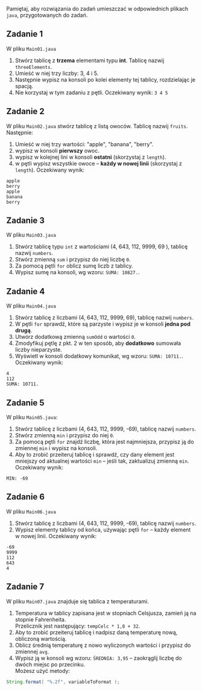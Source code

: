 Pamiętaj, aby rozwiązania do zadań umieszczać w odpowiednich plikach `java`, przygotowanych do zadań.  

## Zadanie 1

W pliku `Main01.java`
1. Stwórz tablicę z **trzema** elementami typu **int**. Tablicę nazwij `threeElements`.
2. Umieść w niej trzy liczby: 3, 4 i 5.
4. Następnie wypisz na konsoli po kolei elementy tej tablicy, rozdzielając je spacją.
5. Nie korzystaj w tym zadaniu z pętli.
Oczekiwany wynik:
```3 4 5```


## Zadanie 2

W pliku `Main02.java` stwórz tablicę z listą owoców. Tablicę nazwij `fruits`.  
Następnie:
1. Umieść w niej trzy wartości: "apple", "banana", "berry".
2. wypisz w konsoli **pierwszy** owoc.
3. wypisz w kolejnej lini w konsoli **ostatni** (skorzystaj z `length`).
4. w pętli wypisz wszystkie owoce – **każdy w nowej linii** (skorzystaj z `length`).
Oczekiwany wynik:
```
apple
berry
apple 
banana 
berry 
```


## Zadanie 3

W pliku `Main03.java`
1. Stwórz tablicę typu `int` z wartościami (4, 643, 112, 9999, 69 ), tablicę nazwij `numbers`.
2. Stwórz zmienną  ```sum``` i przypisz do niej liczbę `0`.
3. Za pomocą pętli ```for``` oblicz sumę liczb z tablicy.
4. Wypisz sumę na konsoli, wg wzoru: `SUMA: 10827.`.


## Zadanie 4

W pliku `Main04.java`
1. Stwórz tablicę z liczbami (4, 643, 112, 9999, 69), tablicę nazwij `numbers`.
2. W pętli ```for``` sprawdź, które są parzyste i wypisz je w konsoli **jedna pod drugą**.
3. Utwórz dodatkową zmienną `sumOdd` o wartości `0`.
4. Zmodyfikuj pętlę z pkt. 2 w ten sposób, aby **dodatkowo** sumowała liczby nieparzyste.
5. Wyświetl w konsoli dodatkowy komunikat, wg wzoru: `SUMA: 10711.`.
Oczekiwany wynik:
````
4
112
SUMA: 10711.
````


## Zadanie 5

W pliku `Main05.java`:
1. Stwórz tablicę z liczbami (4, 643, 112, 9999, -69), tablicę nazwij `numbers`.
2. Stwórz zmienną  ```min``` i przypisz do niej `0`.
3. Za pomocą pętli ```for``` znajdź liczbę, która jest najmniejsza, przypisz ją do zmiennej ```min``` i wypisz na konsoli.
4. Aby to zrobić przeiteruj tablicę i sprawdź, czy dany element jest mniejszy od aktualnej wartości `min` – jeśli tak, zaktualizuj zmienną `min`.
Oczekiwany wynik:
````
MIN: -69
````


## Zadanie 6

W pliku `Main06.java`
1. Stwórz tablicę z liczbami (4, 643, 112, 9999, -69), tablicę nazwij `numbers`.
2. Wypisz elementy tablicy od końca, używając pętli ```for``` – każdy element w nowej linii.
Oczekiwany wynik:
````
-69
9999
112
643
4
````


## Zadanie 7

W pliku `Main07.java` znajduje się tablica z temperaturami.
1. Temperatura w tablicy zapisana jest w stopniach Celsjusza, zamień ją na stopnie Fahrenheita.  
   Przelicznik jest następujący: `tempCelc * 1,8 + 32`.
2. Aby to zrobić przeiteruj tablicę i nadpisz daną temperaturę nową, obliczoną wartością.
3. Oblicz średnią temperaturę z nowo wyliczonych wartości i przypisz do zmiennej `avg`.
4. Wypisz ją w konsoli wg wzoru: `ŚREDNIA: 3,95` – zaokrąglij liczbę do dwóch miejsc po przecinku.  
Możesz użyć metody: 
 ```java 
 String.format( "%.2f", variableToFormat );
 ```
